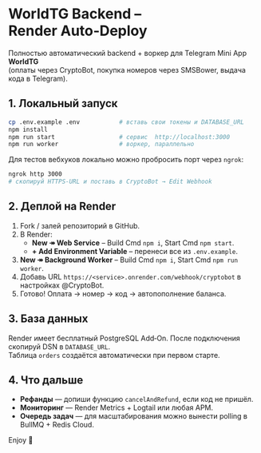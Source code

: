 # WorldTG Backend – Render Auto‑Deploy

Полностью автоматический backend + воркер для Telegram Mini App **WorldTG**  
(оплаты через CryptoBot, покупка номеров через SMSBower, выдача кода в Telegram).

## 1. Локальный запуск

```bash
cp .env.example .env           # вставь свои токены и DATABASE_URL
npm install
npm run start                  # сервис  http://localhost:3000
npm run worker                 # воркер, параллельно
```

Для тестов вебхуков локально можно пробросить порт через `ngrok`:

```bash
ngrok http 3000
# скопируй HTTPS‑URL и поставь в CryptoBot → Edit Webhook
```

## 2. Деплой на Render

1. Fork / залей репозиторий в GitHub.  
2. В Render:
   * **New ↠ Web Service** – Build Cmd `npm i`, Start Cmd `npm start`.  
   * **+ Add Environment Variable** – перенеси все из `.env.example`.  
3. **New ↠ Background Worker** – Build Cmd `npm i`, Start Cmd `npm run worker`.  
4. Добавь URL `https://<service>.onrender.com/webhook/cryptobot` в настройках @CryptoBot.  
5. Готово! Оплата → номер → код → автопополнение баланса.

## 3. База данных

Render имеет бесплатный PostgreSQL Add‑On. После подключения скопируй DSN в `DATABASE_URL`.  
Таблица `orders` создаётся автоматически при первом старте.

## 4. Что дальше

* **Рефанды** — допиши функцию `cancelAndRefund`, если код не пришёл.  
* **Мониторинг** — Render Metrics + Logtail или любая APM.  
* **Очередь задач** — для масштабирования можно вынести polling в BullMQ + Redis Cloud.

Enjoy 🚀
